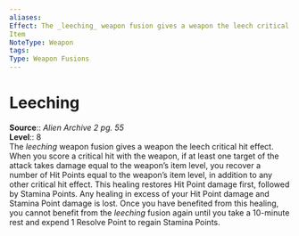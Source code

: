 ```yaml
---
aliases: 
Effect: The _leeching_ weapon fusion gives a weapon the leech critical hit effect. When you score a critical hit with the weapon, if at least one target of the attack takes damage equal to the weapon’s item level, you recover a number of Hit Points equal to the weapon’s item level, in addition to any other critical hit effect. This healing restores Hit Point damage first, followed by Stamina Points. Any healing in excess of your Hit Point damage and Stamina Point damage is lost. Once you have benefited from this healing, you cannot benefit from the _leeching_ fusion again until you take a 10-minute rest and expend 1 Resolve Point to regain Stamina Points.
Item
NoteType: Weapon
tags: 
Type: Weapon Fusions
---
```


# Leeching

**Source**:: _Alien Archive 2 pg. 55_  
**Level**:: 8  
The _leeching_ weapon fusion gives a weapon the leech critical hit effect. When you score a critical hit with the weapon, if at least one target of the attack takes damage equal to the weapon’s item level, you recover a number of Hit Points equal to the weapon’s item level, in addition to any other critical hit effect. This healing restores Hit Point damage first, followed by Stamina Points. Any healing in excess of your Hit Point damage and Stamina Point damage is lost. Once you have benefited from this healing, you cannot benefit from the _leeching_ fusion again until you take a 10-minute rest and expend 1 Resolve Point to regain Stamina Points.
